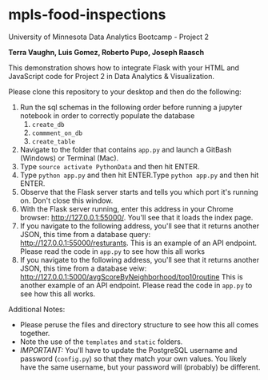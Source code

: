 # mpls-food-inspections
University of Minnesota Data Analytics Bootcamp - Project 2

__Terra Vaughn, Luis Gomez, Roberto Pupo, Joseph Raasch__

This demonstration shows how to integrate Flask with your HTML and JavaScript code for Project 2 in Data Analytics & Visualization.

Please clone this repository to your desktop and then do the following:

1. Run the sql schemas in the following order before running a jupyter notebook in order to correctly populate the database
    1. ``create_db``
    1. ``commment_on_db``
    1. ``create_table``
1. Navigate to the folder that contains ``app.py`` and launch a GitBash (Windows) or Terminal (Mac).
1. Type ``source activate PythonData`` and then hit ENTER.
1. Type ``python app.py`` and then hit ENTER.Type ``python app.py`` and then hit ENTER.
1. Observe that the Flask server starts and tells you which port it's running on. Don't close this window.
1.  With the Flask server running, enter this address in your Chrome browser: http://127.0.0.1:55000/. You'll see that it loads the index page. 
1.  If you navigate to the following address, you'll see that it returns another JSON, this time from a database query: http://127.0.0.1:55000/resturants. This is an example of an API endpoint. Please read the code in ``app.py`` to see how this all works
1. If you navigate to the following address, you'll see that it returns another JSON, this time from a database veiw: http://127.0.0.1:5000/avgScoreByNeighborhood/top10routine This is another example of an API endpoint. Please read the code in ``app.py`` to see how this all works. 

Additional Notes:

* Please peruse the files and directory structure to see how this all comes together.
* Note the use of the ``templates`` and ``static`` folders. 
* *IMPORTANT:* You'll have to update the PostgreSQL username and password (``config.py``) so that they match your own values. You likely have the same username, but your password will (probably) be different. 

